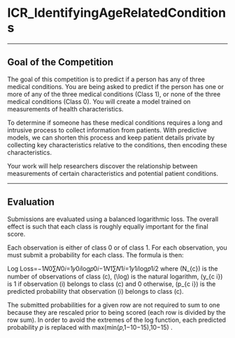 # ICR_IdentifyingAgeRelatedConditions
---
## Goal of the Competition
The goal of this competition is to predict if a person has any of three medical conditions. You are being asked to predict if the person has one or more of any of the three medical conditions (Class 1), or none of the three medical conditions (Class 0). You will create a model trained on measurements of health characteristics.

To determine if someone has these medical conditions requires a long and intrusive process to collect information from patients. With predictive models, we can shorten this process and keep patient details private by collecting key characteristics relative to the conditions, then encoding these characteristics.

Your work will help researchers discover the relationship between measurements of certain characteristics and potential patient conditions.

---
## Evaluation
Submissions are evaluated using a balanced logarithmic loss. The overall effect is such that each class is roughly equally important for the final score.

Each observation is either of class 0 or of class 1. For each observation, you must submit a probability for each class. The formula is then:

Log Loss=−1𝑁0∑𝑁0𝑖=1𝑦0𝑖log𝑝0𝑖−1𝑁1∑𝑁1𝑖=1𝑦1𝑖log𝑝1𝑖2
where (N_{c}) is the number of observations of class (c), (\log) is the natural logarithm, (y_{c i}) is 1 if observation (i) belongs to class (c) and 0 otherwise, (p_{c i}) is the predicted probability that observation (i) belongs to class (c).

The submitted probabilities for a given row are not required to sum to one because they are rescaled prior to being scored (each row is divided by the row sum). In order to avoid the extremes of the log function, each predicted probability 𝑝
 is replaced with max(min(𝑝,1−10−15),10−15)
.
